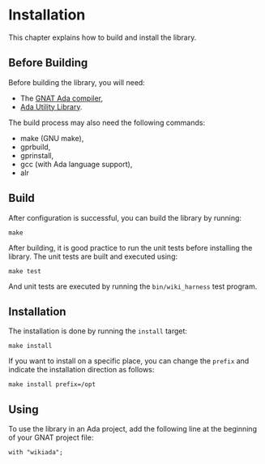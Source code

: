 # Installation

This chapter explains how to build and install the library.

## Before Building

Before building the library, you will need:

* The [GNAT Ada compiler](https://libre.adacore.com/tools/gnat-gpl-edition/),
* [Ada Utility Library](https://github.com/stcarrez/ada-util).

The build process may also need the following commands:

* make (GNU make),
* gprbuild,
* gprinstall,
* gcc (with Ada language support),
* alr

## Build

After configuration is successful, you can build the library by running:
```
make
```

After building, it is good practice to run the unit tests before installing the library.
The unit tests are built and executed using:
```
make test
```
And unit tests are executed by running the `bin/wiki_harness` test program.

## Installation
The installation is done by running the `install` target:

```
make install
```

If you want to install on a specific place, you can change the `prefix` and indicate the installation
direction as follows:

```
make install prefix=/opt
```

## Using

To use the library in an Ada project, add the following line at the beginning of your
GNAT project file:

```
with "wikiada";
```

